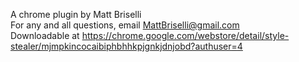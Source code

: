 A chrome plugin by Matt Briselli <br/>
For any and all questions, email <a href="MattBriselli@gmail.com">MattBriselli@gmail.com</a><br/>
Downloadable at <a href="https://chrome.google.com/webstore/detail/style-stealer/mjmpkincocaibiphbhhkpjgnkjdnjobd?authuser=4">https://chrome.google.com/webstore/detail/style-stealer/mjmpkincocaibiphbhhkpjgnkjdnjobd?authuser=4</a>
